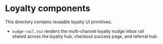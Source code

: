 # Loyalty components

This directory contains reusable loyalty UI primitives.

- `nudge-rail.tsx` renders the multi-channel loyalty nudge inbox rail shared across the loyalty hub, checkout success page, and referral hub.
